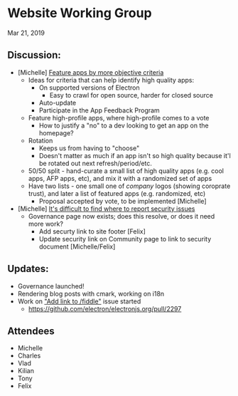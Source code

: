 # Website Working Group

Mar 21, 2019

## Discussion:

- [Michelle] [Feature apps by more objective criteria](https://github.com/electron/electronjs.org/issues/912)
    - Ideas for criteria that can help identify high quality apps:
        - On supported versions of Electron
            - Easy to crawl for open source, harder for closed source
        - Auto-update
        - Participate in the App Feedback Program
    - Feature high-profile apps, where high-profile comes to a vote
        - How to justify a "no" to a dev looking to get an app on the homepage?
    - Rotation
        - Keeps us from having to "choose"
        - Doesn't matter as much if an app isn't so high quality because it'l be rotated out next refresh/period/etc.
    - 50/50 split - hand-curate a small list of high quality apps (e.g. cool apps, AFP apps, etc), and mix it with a randomized set of apps
    - Have two lists - one small one of _company_ logos (showing coroprate trust), and later a list of featured apps (e.g. randomized, etc)
        - Proposal accepted by vote, to be implemented [Michelle]
- [Michelle] [It's difficult to find where to report security issues](https://github.com/electron/electronjs.org/issues/2171)
    - Governance page now exists; does this resolve, or does it need more work?
        - Add securty link to site footer [Felix]
        - Update security link on Community page to link to security document [Michelle/Felix]

## Updates:

- Governance launched!
- Rendering blog posts with cmark, working on i18n
- Work on ["Add link to /fiddle"](https://github.com/electron/electronjs.org/issues/2136) issue started
    - https://github.com/electron/electronjs.org/pull/2297

## Attendees

- Michelle
- Charles
- Vlad
- Kilian
- Tony
- Felix

